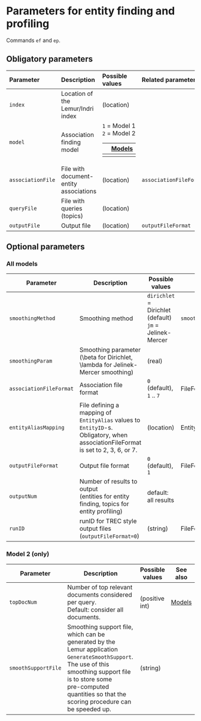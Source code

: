 # Parameters for entity finding and profiling #
Commands `ef` and `ep`.

## Obligatory parameters ##

| **Parameter** | **Description** | **Possible values** | **Related parameter(s)** | **See also** |
|:--------------|:----------------|:--------------------|:-------------------------|:-------------|
| `index` | Location of the Lemur/Indri index | (location) |  |  |
| `model` | Association finding model | `1` = Model 1 <br> <code>2</code> = Model 2 <table><thead><th>  </th><th> <a href='Models.md'>Models</a> </th></thead><tbody>
<tr><td> <code>associationFile</code> </td><td> File with document-entity associations </td><td> (location) </td><td> <code>associationFileFormat</code> </td><td> <a href='FileFormats#Document-entity_association_file.md'>File format</a> </td></tr>
<tr><td> <code>queryFile</code> </td><td> File with queries (topics) </td><td> (location) </td><td>  </td><td> <a href='FileFormats#Query_file.md'>File format</a> </td></tr>
<tr><td> <code>outputFile</code> </td><td> Output file </td><td> (location) </td><td> <code>outputFileFormat</code> </td><td>  </td></tr></tbody></table>

<h2>Optional parameters</h2>
<h3>All models</h3>
<table><thead><th> <b>Parameter</b> </th><th> <b>Description</b> </th><th> <b>Possible values</b> </th><th> <b>See also</b> </th></thead><tbody>
<tr><td> <code>smoothingMethod</code> </td><td> Smoothing method </td><td> <code>dirichlet</code> = Dirichlet (default)<br><code>jm</code> = Jelinek-Mercer </td><td> <code>smoothingParam</code> </td></tr>
<tr><td> <code>smoothingParam</code> </td><td> Smoothing parameter<br>(\beta for Dirichlet, \lambda for Jelinek-Mercer smoothing) </td><td> (real) </td><td>  </td></tr>
<tr><td> <code>associationFileFormat</code> </td><td> Association file format </td><td> <code>0</code> (default), <code>1</code> .. <code>7</code> </td><td> FileFormats </td></tr>
<tr><td> <code>entityAliasMapping</code> </td><td> File defining a mapping of <code>EntityAlias</code> values to <code>EntityID</code>-s.<br>Obligatory, when associationFileFormat is set to 2, 3, 6, or 7. </td><td> (location) </td><td> EntityRepresentation </td></tr>
<tr><td> <code>outputFileFormat</code> </td><td> Output file format </td><td> <code>0</code> (default), <code>1</code> </td><td> FileFormats </td></tr>
<tr><td> <code>outputNum</code> </td><td> Number of results to output<br>(entities for entity finding, topics for entity profiling) </td><td> default: all results </td><td>  </td></tr>
<tr><td> <code>runID</code> </td><td> runID for TREC style output files (<code>outputFileFormat=0</code>) </td><td> (string) </td><td> FileFormats </td></tr></tbody></table>

<h3>Model 2 (only)</h3>
<table><thead><th> <b>Parameter</b> </th><th> <b>Description</b> </th><th> <b>Possible values</b> </th><th> <b>See also</b> </th></thead><tbody>
<tr><td> <code>topDocNum</code> </td><td> Number of top relevant documents considered per query. <br>Default: consider all documents. </td><td> (positive int) </td><td> <a href='Models.md'>Models</a> </td></tr>
<tr><td> <code>smoothSupportFile</code> </td><td> Smoothing support file, which can be generated by the Lemur application<br> <code>GenerateSmoothSupport</code>. The use of this smoothing support file is to store some<br> pre-computed quantities so that the scoring procedure can be speeded up. </td><td> (string) </td><td>  </td></tr>